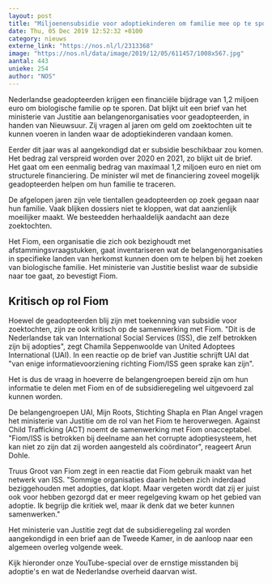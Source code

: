 ```yaml
---
layout: post
title: "Miljoenensubsidie voor adoptiekinderen om familie mee op te sporen"
date: Thu, 05 Dec 2019 12:52:32 +0100
category: nieuws
externe_link: "https://nos.nl/l/2313368"
image: "https://nos.nl/data/image/2019/12/05/611457/1008x567.jpg"
aantal: 443
unieke: 254
author: "NOS"
---
```


<p>Nederlandse geadopteerden krijgen een financiële bijdrage van 1,2 miljoen euro om biologische familie op te sporen. Dat blijkt uit een brief van het ministerie van Justitie aan belangenorganisaties voor geadopteerden, in handen van Nieuwsuur. Zij vragen al jaren om geld om zoektochten uit te kunnen voeren in landen waar de adoptiekinderen vandaan komen.</p>
<p>Eerder dit jaar was al aangekondigd dat er subsidie beschikbaar zou komen. Het bedrag zal verspreid worden over 2020 en 2021, zo blijkt uit de brief. Het gaat om een eenmalig bedrag van maximaal 1,2 miljoen euro en niet om structurele financiering. De minister wil met de financiering zoveel mogelijk geadopteerden helpen om hun familie te traceren.</p>
<p>De afgelopen jaren zijn vele tientallen geadopteerden op zoek gegaan naar hun familie. Vaak blijken dossiers niet te kloppen, wat dat aanzienlijk moeilijker maakt. We besteedden herhaaldelijk aandacht aan deze zoektochten.</p>
<p>Het Fiom, een organisatie die zich ook bezighoudt met afstammingsvraagstukken, gaat inventariseren wat de belangenorganisaties in specifieke landen van herkomst kunnen doen om te helpen bij het zoeken van biologische familie. Het ministerie van Justitie beslist waar de subsidie naar toe gaat, zo bevestigt Fiom.</p>
<h2>Kritisch op rol Fiom</h2>
<p>Hoewel de geadopteerden blij zijn met toekenning van subsidie voor zoektochten, zijn ze ook kritisch op de samenwerking met Fiom. "Dit is de Nederlandse tak van International Social Services (ISS), die zelf betrokken zijn bij adopties", zegt Chamila Seppenwoolde van United Adoptees International (UAI). In een reactie op de brief van Justitie schrijft UAI dat "van enige informatievoorziening richting Fiom/ISS geen sprake kan zijn".</p>
<p>Het is dus de vraag in hoeverre de belangengroepen bereid zijn om hun informatie te delen met Fiom en of de subsidieregeling wel uitgevoerd zal kunnen worden.</p>
<p>De belangengroepen UAI, Mijn Roots, Stichting Shapla en Plan Angel vragen het ministerie van Justitie om de rol van het Fiom te heroverwegen. Against Child Trafficking (ACT) noemt de samenwerking met Fiom onacceptabel. "Fiom/ISS is betrokken bij deelname aan het corrupte adoptiesysteem, het kan niet zo zijn dat zij worden aangesteld als coördinator", reageert Arun Dohle.</p>
<p>Truus Groot van Fiom zegt in een reactie dat Fiom gebruik maakt van het netwerk van ISS. "Sommige organisaties daarin hebben zich inderdaad beziggehouden met adopties, dat klopt. Maar vergeten wordt dat zij er juist ook voor hebben gezorgd dat er meer regelgeving kwam op het gebied van adoptie. Ik begrijp die kritiek wel, maar ik denk dat we beter kunnen samenwerken."</p>
<p>Het ministerie van Justitie zegt dat de subsidieregeling zal worden aangekondigd in een brief aan de Tweede Kamer, in de aanloop naar een algemeen overleg volgende week.</p>
<p>Kijk hieronder onze YouTube-special over de ernstige misstanden bij adoptie's en wat de Nederlandse overheid daarvan wist.</p>
